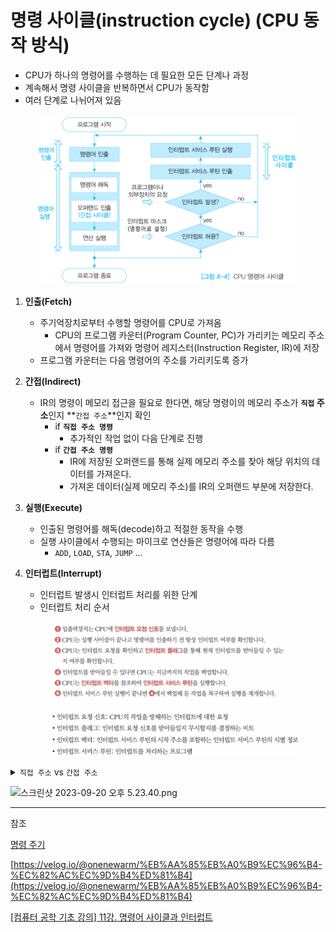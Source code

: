 # 명령 사이클(instruction cycle) (CPU 동작 방식)

* CPU가 하나의 명령어를 수행하는 데 필요한 모든 단계나 과정
* 계속해서 명령 사이클을 반복하면서 CPU가 동작함
* 여러 단계로 나뉘어져 있음

<figure><img src="../../.gitbook/assets/image (31).png" alt=""><figcaption></figcaption></figure>

1. **인출(Fetch)**
   * 주기억장치로부터 수행할 명령어를 CPU로 가져옴
     * CPU의 프로그램 카운터(Program Counter, PC)가 가리키는 메모리 주소에서 명령어를 가져와 명령어 레지스터(Instruction Register, IR)에 저장
   * 프로그램 카운터는 다음 명령어의 주소를 가리키도록 증가
2. **간접(Indirect)**
   * IR의 명령이 메모리 접근을 필요로 한다면, 해당 명령이의 메모리 주소가 **`직접` 주소**인지 **`간접 주소`**인지 확인
     * if **`직접 주소 명령`**
       * 추가적인 작업 없이 다음 단계로 진행
     * if **`간접 주소 명령`**
       * IR에 저장된 오퍼랜드를 통해 실제 메모리 주소를 찾아 해당 위치의 데이터를 가져온다.
       * 가져온 데이터(실제 메모리 주소)를 IR의 오퍼랜드 부분에 저장한다.
3. **실행(Execute)**
   * 인출된 명령어를 해독(decode)하고 적절한 동작을 수행
   * 실행 사이클에서 수행되는 마이크로 연산들은 명령어에 따라 다름
     * `ADD`, `LOAD`, `STA`, `JUMP` …
4.  **인터럽트(Interrupt)**

    * 인터럽트 발생시 인터럽트 처리를 위한 단계
    * 인터럽트 처리 순서

    <figure><img src="../../.gitbook/assets/image (32).png" alt=""><figcaption></figcaption></figure>

<details>

<summary><code>직접 주소</code> vs <code>간접 주소</code></summary>

\*\*주소 지정 방식(Addressing Modes)\*\*에 대한 내용이다.

#### **직접 주소 지정 방식 (Direct Access Mode)**

* **개념**: 직접 메모리 접근 방식에서는 어셈블리 명령어 내의 오퍼랜드가 실제로 접근하고자 하는 메모리의 주소를 직접 나타냅니다.
* **예시**: \*\*`LOAD R1, 1000`\*\*이라는 명령어가 있다면, 이는 메모리 주소 \*\*`1000`\*\*에서 값을 가져와서 레지스터 \*\*`R1`\*\*에 저장하라는 의미입니다.

#### **간접 주소 지정 방식 (Indirect Access Mode)**

* **개념**: 간접 메모리 접근 방식에서는 어셈블리 명령어 내의 오퍼랜드가 실제 데이터의 메모리 주소를 담고 있는 다른 메모리 위치를 가리킵니다. 즉, 명령어의 오퍼랜드는 "주소의 주소"를 나타내게 됩니다.
* **예시**: \*\*`LOAD R1, (1000)`\*\*이라는 명령어가 있다면, 이는 메모리 주소 \*\*`1000`\*\*에 저장된 값을 먼저 가져와서 (이 값은 또 다른 메모리 주소일 것입니다), 그 주소 위치에서 실제 데이터를 가져와 레지스터 \*\*`R1`\*\*에 저장하라는 의미입니다.

간단히 요약하면:

* **직접 주소 지정 방식**: "이 주소에 있는 데이터를 가져와라."
* **간접 주소 지정 방식**: "이 주소에 있는 값을 가져와, 그 값이 가리키는 주소로 가서 데이터를 가져와라."

간접 접근 방식은 특정 목적에 맞게 메모리 구조를 동적으로 변경할 필요가 있을 때 유용합니다. 예를 들어, 포인터나 참조 변수, 테이블 기반의 접근 방식 등에서 간접 메모리 접근 방식을 활용하게 됩니다.

</details>



![스크린샷 2023-09-20 오후 5.23.40.png](https://prod-files-secure.s3.us-west-2.amazonaws.com/cc7e2c56-c0b4-4ec2-b96f-8b74abd33a8b/0087f83c-9051-4323-a0c9-808f7d9992f3/%E1%84%89%E1%85%B3%E1%84%8F%E1%85%B3%E1%84%85%E1%85%B5%E1%86%AB%E1%84%89%E1%85%A3%E1%86%BA\_2023-09-20\_%E1%84%8B%E1%85%A9%E1%84%92%E1%85%AE\_5.23.40.png)

***

참조

[명령 주기](https://ko.wikipedia.org/wiki/%EB%AA%85%EB%A0%B9\_%EC%A3%BC%EA%B8%B0)

[https://velog.io/@onenewarm/%EB%AA%85%EB%A0%B9%EC%96%B4-%EC%82%AC%EC%9D%B4%ED%81%B4](https://velog.io/@onenewarm/%EB%AA%85%EB%A0%B9%EC%96%B4-%EC%82%AC%EC%9D%B4%ED%81%B4)

[\[컴퓨터 공학 기초 강의\] 11강. 명령어 사이클과 인터럽트](https://youtu.be/3Yz7OnVUM28?si=31EIJvkmYVr\_pkbJ)
